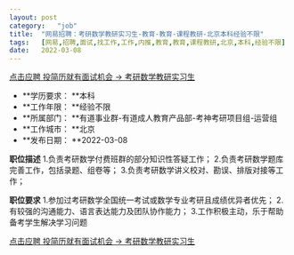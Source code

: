 ```yaml
---
layout:	post
category:	"job"
title:	"网易招聘：考研数学教研实习生-教育-教育-课程教研-北京本科经验不限"
tags:	[网易,招聘,面试,找工作,工作,内推,教育,教育,课程教研,北京,本科,经验不限]
date:	2022-03-08
---
```


[点击应聘 投简历就有面试机会 -> 考研数学教研实习生](http://mobile.bole.netease.com/bole/boleDetail?id=27474&employeeId=346f03c3cda5f04c&key=all)



- **学历要求： **本科
- **工作年限： **经验不限
- **所属部门： **有道事业群-有道成人教育产品部-考神考研项目组-运营组
- **工作城市： **北京
- **发布日期： **2022-03-08



**职位描述**
1.负责考研数学付费班群的部分知识性答疑工作； 
2.负责考研数学题库完善工作，包括录题、组卷等； 
3.负责考研数学讲义校对、勘误、排版对接等工作； 



**职位要求**
1.参加过考研数学全国统一考试或数学专业考研且成绩优异者优先； 
2.有较强的沟通能力、语言表达能力及团队协作能力； 
3.工作积极主动，乐于帮助备考学生解决学习问题 




[点击应聘 投简历就有面试机会 -> 考研数学教研实习生](http://mobile.bole.netease.com/bole/boleDetail?id=27474&employeeId=346f03c3cda5f04c&key=all)
